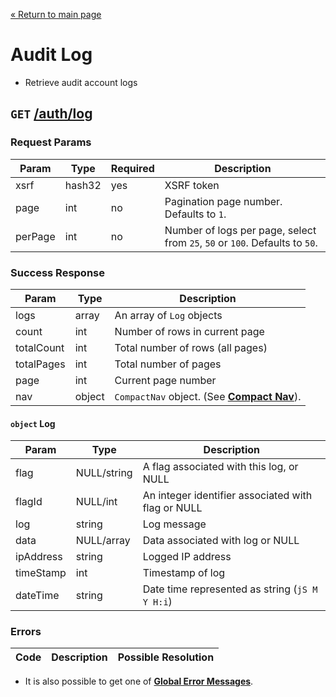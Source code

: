 [&laquo; Return to main page](../../README.md)

# Audit Log

* Retrieve audit account logs

## `GET`  [/auth/log]()

### Request Params

Param | Type | Required | Description
--- | --- | --- | ---
xsrf | hash32 | yes | XSRF token
page | int | no | Pagination page number. Defaults to `1`.
perPage | int | no | Number of logs per page, select from `25`, `50` or `100`. Defaults to `50`.

### Success Response

Param | Type |  Description
--- | --- | --- 
logs | array | An array of `Log` objects
count | int | Number of rows in current page
totalCount | int | Total number of rows (all pages)
totalPages | int | Total number of pages
page | int | Current page number
nav | object | `CompactNav` object. (See [**Compact Nav**](../PAGINATION.md#compact-navigation)).

#### `object` Log

Param | Type |  Description
--- | --- | --- 
flag | NULL/string | A flag associated with this log, or NULL
flagId | NULL/int | An integer identifier associated with flag or NULL
log | string | Log message
data | NULL/array | Data associated with log or NULL
ipAddress | string | Logged IP address
timeStamp | int | Timestamp of log
dateTime | string | Date time represented as string (`jS M Y H:i`)

### Errors

Code | Description| Possible Resolution
--- | --- | ---

* It is also possible to get one of [**Global Error Messages**](../../README.md#global-error-messages).